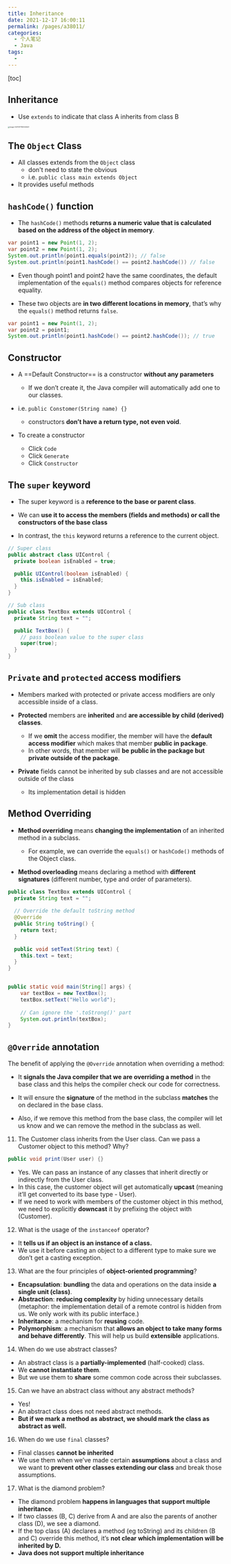 ```yaml
---
title: Inheritance
date: 2021-12-17 16:00:11
permalink: /pages/a38011/
categories:
  - 个人笔记
  - Java
tags:
  - 
---
```


[toc]

## Inheritance

-   Use ```extends``` to indicate that class A inherits from class B

<img src="https://cdn.jsdelivr.net/gh/Sunc4127/image-hosting/202112171603542.png" alt="image-20211217160340423" style="zoom:25%;" />

## The `Object` Class

-   All classes extends from the `Object` class 
    -   don't  need to state the obvious
    -   i.e. ```public class main extends Object```
-   It provides useful methods 





## `hashCode()` function

-   The ```hashCode()``` methods **returns a numeric value that is calculated based on the address of the object in memory**. 

```java
var point1 = new Point(1, 2); 
var point2 = new Point(1, 2); 
System.out.println(point1.equals(point2)); // false
System.out.println(point1.hashCode() == point2.hashCode()) // false
```

-   Even though point1 and point2 have the same coordinates, the default implementation of the ```equals()``` method compares objects for reference equality. 

-   These two objects are **in two different locations in memory**, that’s why the ```equals()``` method returns `false`. 

    

```java
var point1 = new Point(1, 2); 
var point2 = point1; 
System.out.println(point1.hashCode() == point2.hashCode()); // true
```





## Constructor

-   A ==Default Constructor== is a constructor **without any parameters**
    -   If we don’t create it, the Java compiler will automatically add one to our classes. 

-   i.e. ```public Constomer(String name) {}```
    -   constructors **don’t have a return type, not even void**. 
-   To create a constructor
    -   Click `Code`
    -   Click `Generate`
    -   Click `Constructor`





## The ```super``` keyword

-   The super keyword is a **reference to the base or parent class**. 

-   We can **use it to access the members (fields and methods) or call the constructors of the base class**
-   In contrast, the ```this``` keyword returns a reference to the current object. 

```java
// Super class 
public abstract class UIControl {
  private boolean isEnabled = true;

  public UIControl(boolean isEnabled) {
    this.isEnabled = isEnabled;
  }
}

// Sub class 
public class TextBox extends UIControl {
  private String text = "";

  public TextBox() {
    // pass boolean value to the super class 
    super(true);
  }
}
```



## `Private` and `protected` access modifiers

-   Members marked with protected or private access modifiers are only accessible inside of a class. 

-   **Protected** members are **inherited** and **are accessible by child (derived) classes**. 
    -   If we **omit** the access modifier, the member will have the **default access modifier** which makes that member **public in package**. 
    -   In other words, that member will **be public in the package but private outside of the package**. 
-   **Private** fields cannot be inherited by sub classes and are not accessible outside of the class 
    -   Its implementation detail is hidden





## Method Overriding

-   **Method overriding** means **changing the implementation** of an inherited method in a subclass. 
    -   For example, we can override the ```equals()``` or ```hashCode()``` methods of the Object class. 

-   **Method overloading** means declaring a method with **different signatures** (different number, type and order of parameters).  

```java
public class TextBox extends UIControl {
  private String text = "";
    
  // Override the default toString method
  @Override
  public String toString() {
    return text;
  }

  public void setText(String text) {
    this.text = text;
  }
}


public static void main(String[] args) {
    var textBox = new TextBox();
    textBox.setText("Hello world");
    
    // Can ignore the '.toStrong()' part 
    System.out.println(textBox);
}
```





## `@Override` annotation

The benefit of applying the ```@Override``` annotation when overriding a method:

-   It **signals the Java compiler that we are overriding a method** in the base class and this helps the compiler check our code for correctness. 

-   It will ensure the **signature** of the method in the subclass **matches** the on declared in the base class. 
-   Also, if we remove this method from the base class, the compiler will let us know and we can remove the method in the subclass as well.



11.   The Customer class inherits from the User class. Can we pass a Customer object to this method? Why?

```java
public void print(User user) {}
```

-   Yes. We can pass an instance of any classes that inherit directly or indirectly from the User class. 
-   In this case, the customer object will get automatically **upcast** (meaning it’ll get converted to its base type - User). 
-   If we need to work with members of the customer object in this method, we need to explicitly **downcast** it by prefixing the object with (Customer).



12.   What is the usage of the ```instanceof``` operator?

-   It **tells us if an object is an instance of a class.** 
-   We use it before casting an object to a different type to make sure we don’t get a casting exception.  



13.   What are the four principles of **object-oriented programming**?

-   **Encapsulation**: **bundling** the data and operations on the data inside **a single unit (class)**.  
-   **Abstraction**: **reducing complexity** by hiding unnecessary details (metaphor: the implementation detail of a remote control is hidden from us. We only work with its public interface.)  
-   **Inheritance**: a mechanism for **reusing** code.  
-   **Polymorphism**: a mechanism that **allows an object to take many forms and behave differently**. This will help us build **extensible** applications. 



14.   When do we use abstract classes?

-   An abstract class is a **partially-implemented** (half-cooked) class. 
-   We **cannot instantiate them**.
-   But we use them to **share** some common code across their subclasses.



15.   Can we have an abstract class without any abstract methods?

-   Yes! 
-   An abstract class does not need abstract methods. 
-   **But if we mark a method as abstract, we should mark the class as abstract as well.**



16.   When do we use ```final``` classes?

-   Final classes **cannot be inherited**
-   We use them when we’ve made certain **assumptions** about a class and we want to **prevent other classes extending our class** and break those assumptions.  



17.   What is the diamond problem?

-   The diamond problem **happens in languages that support multiple inheritance**. 
-   If two classes (B, C) derive from A and are also the parents of another class (D), we see a diamond. 
-   If the top class (A) declares a method (eg toString) and its children (B and C) override this method, it’s **not clear which implementation will be inherited by D.**
-   **Java does not support multiple inheritance** 

 















